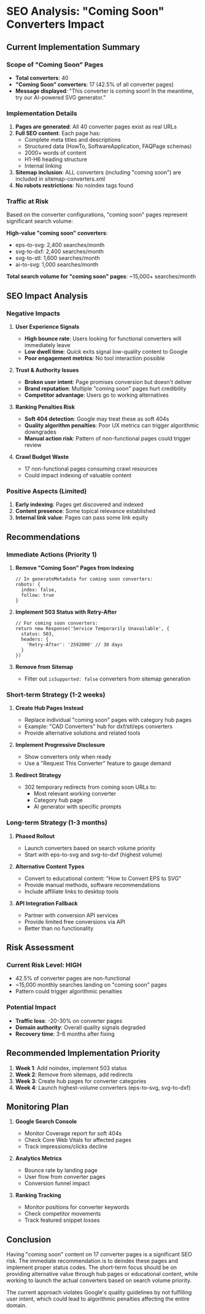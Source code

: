 # SEO Analysis: "Coming Soon" Converters Impact

## Current Implementation Summary

### Scope of "Coming Soon" Pages
- **Total converters**: 40
- **"Coming Soon" converters**: 17 (42.5% of all converter pages)
- **Message displayed**: "This converter is coming soon! In the meantime, try our AI-powered SVG generator."

### Implementation Details
1. **Pages are generated**: All 40 converter pages exist as real URLs
2. **Full SEO content**: Each page has:
   - Complete meta titles and descriptions
   - Structured data (HowTo, SoftwareApplication, FAQPage schemas)
   - 2000+ words of content
   - H1-H6 heading structure
   - Internal linking
3. **Sitemap inclusion**: ALL converters (including "coming soon") are included in sitemap-converters.xml
4. **No robots restrictions**: No noindex tags found

### Traffic at Risk
Based on the converter configurations, "coming soon" pages represent significant search volume:

**High-value "coming soon" converters**:
- eps-to-svg: 2,400 searches/month
- svg-to-dxf: 2,400 searches/month
- svg-to-stl: 1,600 searches/month
- ai-to-svg: 1,000 searches/month

**Total search volume for "coming soon" pages**: ~15,000+ searches/month

## SEO Impact Analysis

### Negative Impacts

1. **User Experience Signals**
   - **High bounce rate**: Users looking for functional converters will immediately leave
   - **Low dwell time**: Quick exits signal low-quality content to Google
   - **Poor engagement metrics**: No tool interaction possible

2. **Trust & Authority Issues**
   - **Broken user intent**: Page promises conversion but doesn't deliver
   - **Brand reputation**: Multiple "coming soon" pages hurt credibility
   - **Competitor advantage**: Users go to working alternatives

3. **Ranking Penalties Risk**
   - **Soft 404 detection**: Google may treat these as soft 404s
   - **Quality algorithm penalties**: Poor UX metrics can trigger algorithmic downgrades
   - **Manual action risk**: Pattern of non-functional pages could trigger review

4. **Crawl Budget Waste**
   - 17 non-functional pages consuming crawl resources
   - Could impact indexing of valuable content

### Positive Aspects (Limited)

1. **Early indexing**: Pages get discovered and indexed
2. **Content presence**: Some topical relevance established
3. **Internal link value**: Pages can pass some link equity

## Recommendations

### Immediate Actions (Priority 1)

1. **Remove "Coming Soon" Pages from Indexing**
   ```tsx
   // In generateMetadata for coming soon converters:
   robots: {
     index: false,
     follow: true
   }
   ```

2. **Implement 503 Status with Retry-After**
   ```tsx
   // For coming soon converters:
   return new Response('Service Temporarily Unavailable', {
     status: 503,
     headers: {
       'Retry-After': '2592000' // 30 days
     }
   })
   ```

3. **Remove from Sitemap**
   - Filter out `isSupported: false` converters from sitemap generation

### Short-term Strategy (1-2 weeks)

1. **Create Hub Pages Instead**
   - Replace individual "coming soon" pages with category hub pages
   - Example: "CAD Converters" hub for dxf/stl/eps converters
   - Provide alternative solutions and related tools

2. **Implement Progressive Disclosure**
   - Show converters only when ready
   - Use a "Request This Converter" feature to gauge demand

3. **Redirect Strategy**
   - 302 temporary redirects from coming soon URLs to:
     - Most relevant working converter
     - Category hub page
     - AI generator with specific prompts

### Long-term Strategy (1-3 months)

1. **Phased Rollout**
   - Launch converters based on search volume priority
   - Start with eps-to-svg and svg-to-dxf (highest volume)
   
2. **Alternative Content Types**
   - Convert to educational content: "How to Convert EPS to SVG"
   - Provide manual methods, software recommendations
   - Include affiliate links to desktop tools

3. **API Integration Fallback**
   - Partner with conversion API services
   - Provide limited free conversions via API
   - Better than no functionality

## Risk Assessment

### Current Risk Level: **HIGH**
- 42.5% of converter pages are non-functional
- ~15,000 monthly searches landing on "coming soon" pages
- Pattern could trigger algorithmic penalties

### Potential Impact
- **Traffic loss**: -20-30% on converter pages
- **Domain authority**: Overall quality signals degraded
- **Recovery time**: 3-6 months after fixing

## Recommended Implementation Priority

1. **Week 1**: Add noindex, implement 503 status
2. **Week 2**: Remove from sitemaps, add redirects
3. **Week 3**: Create hub pages for converter categories
4. **Week 4**: Launch highest-volume converters (eps-to-svg, svg-to-dxf)

## Monitoring Plan

1. **Google Search Console**
   - Monitor Coverage report for soft 404s
   - Check Core Web Vitals for affected pages
   - Track impressions/clicks decline

2. **Analytics Metrics**
   - Bounce rate by landing page
   - User flow from converter pages
   - Conversion funnel impact

3. **Ranking Tracking**
   - Monitor positions for converter keywords
   - Check competitor movements
   - Track featured snippet losses

## Conclusion

Having "coming soon" content on 17 converter pages is a significant SEO risk. The immediate recommendation is to deindex these pages and implement proper status codes. The short-term focus should be on providing alternative value through hub pages or educational content, while working to launch the actual converters based on search volume priority.

The current approach violates Google's quality guidelines by not fulfilling user intent, which could lead to algorithmic penalties affecting the entire domain.